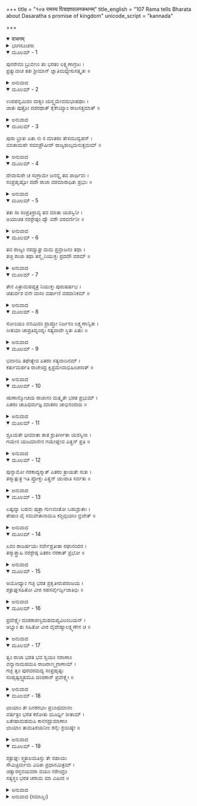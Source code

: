 +++
title = "१०७ रामस्य पित्राज्ञापालनकथनम्"
title_english = "107 Rama tells Bharata about Dasaratha s promise of kingdom"
unicode_script = "kannada"

+++
<details open><summary>वाचनम्</summary>

<div class="audioEmbed"  caption="श्रीराम-हरिसीताराममूर्ति-घनपाठिभ्यां वचनम्" src="https://archive.org/download/Ramayana-recitation-Sriram-harisItArAmamUrti-Ghanapaati-v2/Kanda_2/Kanda_2_AYK-107-Ramasya_Pitragnaa_Palana_Kathanam.mp3"></div>
</details>



<details><summary>ಭಾಗಸೂಚನಾ</summary>

ಶ್ರೀರಾಮನು ಭರತನಿಗೆ ಸಮಜಾಯಿಸಿ ಅವನನ್ನು ಅಯೋಧ್ಯೆಗೆ ಹೋಗಲು ಆದೇಶಿಸಿದುದು
</details>

<details open><summary>ಮೂಲಮ್ - 1</summary>

ಪುನರೇವಂ ಬ್ರುವಣಂ ತಂ ಭರತಂ ಲಕ್ಷ್ಮಣಾಗ್ರಜಃ ।  
ಪ್ರತ್ಯುವಾಚ ತತಃ ಶ್ರೀಮಾನ್ ಜ್ಞಾತಿಮಧ್ಯೇಸುಸತ್ಕೃತಃ ॥
</details>

<details><summary>ಅನುವಾದ</summary>

ಭರತನು ಪುನಃ ಈ ಪ್ರಕಾರ ಪ್ರಾರ್ಥಿಸಿದಾಗ ಪರಿವಾರದ ನಡುವೆ ಸತ್ಕಾರಪೂರ್ವಕ ಕುಳಿತಿರುವ ಲಕ್ಷ್ಮಣಾಗ್ರಜ ಶ್ರೀಮಾನ್ ರಾಮಚಂದ್ರನು ಅವನಿಗೆ ಈ ಪ್ರಕಾರ ಉತ್ತರಿಸಿದನು-॥1॥
</details>

<details open><summary>ಮೂಲಮ್ - 2</summary>

ಉಪಪನ್ನಮಿದಂ ವಾಕ್ಯಂ ಯಸ್ತ್ವಮೇವಮಭಾಷಥಾಃ ।  
ಜಾತಃ ಪುತ್ರೋ ದಶರಥಾತ್ ಕೈಕೇಯ್ಯಾಂ ರಾಜಸತ್ತಮಾತ್ ॥
</details>

<details><summary>ಅನುವಾದ</summary>

ತಮ್ಮ! ನೀನು ನೃಪಶ್ರೇಷ್ಠ ದಶರಥ ಮಹಾರಾಜರಿಂದ ಕೇಕಯರಾಜ ಕನ್ಯೆ ಕೈಕೇಯಿಯ ಗರ್ಭದಿಂದ ಹುಟ್ಟಿರುವೆ. ಆದ್ದರಿಂದ ನೀನು ಹೇಳುವ ಉತ್ತಮ ವಚನಗಳು ಸರ್ವಥಾ ನಿನಗೆ ಯೋಗ್ಯವಾಗಿವೆ.॥2॥
</details>

<details open><summary>ಮೂಲಮ್ - 3</summary>

ಪುರಾ ಭ್ರಾತಃ ಪಿತಾ ನಃ ಸ ಮಾತರಂ ತೇಸಮುದ್ವಹನ್ ।  
ಮಾತಾಮಹೇ ಸಮಾಶ್ರೌಷೀದ್ ರಾಜ್ಯಶುಲ್ಕಮನುತ್ತಮಮ್ ॥
</details>

<details><summary>ಅನುವಾದ</summary>

ಸಹೋದರ! ಇಂದಿನಿಂದ ಬಹಳ ಹಿಂದಿನ ಮಾತು, ತಂದೆಯವರ ವಿವಾಹ ನಿನ್ನ ತಾಯಿಯೊಂದಿಗೆ ಆದಾಗ ಅವರು ನಿನ್ನ ತಾತನ ಬಳಿ ಕೈಕೇಯಿಯ ಪುತ್ರನಿಗೆ ರಾಜ್ಯವನ್ನು ಕೊಡುವ ಉತ್ತಮ ಪ್ರತಿಜ್ಞೆಯನ್ನು ಮಾಡಿದ್ದರು.॥3॥
</details>

<details open><summary>ಮೂಲಮ್ - 4</summary>

ದೇವಾಸುರೇ ಚ ಸಂಗ್ರಾಮೇ ಜನನ್ಯೈ ತವ ಪಾರ್ಥಿವಃ ।  
ಸಂಪ್ರಹೃಷ್ಟೋ ದದೌ ರಾಜಾ ವರಮಾರಾಧಿತಃ ಪ್ರಭುಃ ॥
</details>

<details><summary>ಅನುವಾದ</summary>

ಅನಂತರ ದೇವಾಸುರ ಸಂಗ್ರಾಮದಲ್ಲಿ ನಿನ್ನ ತಾಯಿಯು ಪ್ರಭಾವಶಾಲೀ ಮಹಾರಾಜರ ಬಹಳ ದೊಡ್ಡ ಸೇವೆಯನ್ನು ಮಾಡಿದ್ದಳು. ಇದರಿಂದ ಸಂತುಷ್ಟರಾಗಿ ಮಹಾರಾಜರು ಆಕೆಗೆ ವರದಾನ ಕೊಟ್ಟಿದ್ದರು.॥4॥
</details>

<details open><summary>ಮೂಲಮ್ - 5</summary>

ತತಃ ಸಾ ಸಂಪ್ರತಿಶ್ರಾವ್ಯ ತವ ಮಾತಾ ಯಶಸ್ವಿನೀ ।  
ಅಯಾಚತ ನರಶ್ರೇಷ್ಠಂ ದ್ವೌ ವರೌ ವರವರ್ಣಿನೀ ॥
</details>

<details><summary>ಅನುವಾದ</summary>

ಅದರ ಪೂರ್ತಿಗಾಗಿ ಪ್ರತಿಜ್ಞೆ ಮಾಡಿಸಿ ನಿನ್ನ ಯಶಸ್ವಿನೀ ತಾಯಿಯು ಆ ನರಶ್ರೇಷ್ಠ ತಂದೆಯವರಲ್ಲಿ ಎರಡು ವರವನ್ನು ಕೇಳಿದಳು.॥5॥
</details>

<details open><summary>ಮೂಲಮ್ - 6</summary>

ತವ ರಾಜ್ಯಂ ನರವ್ಯಾಘ್ರ ಮಮ ಪ್ರವ್ರಾಜನಂ ತಥಾ ।  
ತಚ್ಚ ರಾಜಾ ತಥಾ ತಸ್ಮೈ ನಿಯುಕ್ತಃ ಪ್ರದದೌ ವರಮ್ ॥
</details>

<details><summary>ಅನುವಾದ</summary>

ಪುರುಷಸಿಂಹನೇ! ಒಂದು ವರದಿಂದ ನಿನಗೆ ರಾಜ್ಯ ವನ್ನು ಕೇಳಿದಳು ಮತ್ತು ಇನ್ನೊಂದರಿಂದ ನನಗೆ ವನವಾಸ. ಆಕೆಯಿಂದ ಹೀಗೆ ಪ್ರೇರಿತರಾಗಿ ರಾಜರು ಆ ಎರಡು ವರಗಳನ್ನು ಆಕೆಗೆ ಕೊಟ್ಟರು.॥6॥
</details>

<details open><summary>ಮೂಲಮ್ - 7</summary>

ತೇನ ಪಿತ್ರಾಮಹಪ್ಯತ್ರ ನಿಯುಕ್ತಃ ಪುರುಷರ್ಷಭ ।  
ಚತುರ್ದಶ ವನೇ ವಾಸಂ ವರ್ಷಾಣಿ ವರದಾನಿಕಮ್ ॥
</details>

<details><summary>ಅನುವಾದ</summary>

ಪುರುಷಪ್ರವರ! ಈ ಪ್ರಕಾರ ಆ ತಂದೆಯವರು ವರದಾನದ ರೂಪದಲ್ಲಿ ನನಗೆ ಹದಿನಾಲ್ಕು ವರ್ಷಗಳವರೆಗೆ ವನವಾಸದ ಆಜ್ಞೆಯನ್ನು ಕೊಟ್ಟರು.॥7॥
</details>

<details open><summary>ಮೂಲಮ್ - 8</summary>

ಸೋಽಯಂ ವನಮಿದಂ ಪ್ರಾಪ್ತೋ ನಿರ್ಜನಂ ಲಕ್ಷ್ಮಣಾನ್ವಿತಃ ।  
ಸೀತಯಾ ಚಾಪ್ರತಿದ್ವಂದ್ವಃ ಸತ್ಯವಾದೇ ಸ್ಥಿತಃ ಪಿತುಃ ॥
</details>

<details><summary>ಅನುವಾದ</summary>

ಇದೇ ಕಾರಣದಿಂದ ನಾನು ಸೀತೆ ಮತ್ತು ಲಕ್ಷ್ಮಣನೊಂದಿಗೆ ಈ ನಿರ್ಜನ ವನಕ್ಕೆ ಬಂದಿರುವೆನು. ಇಲ್ಲಿ ನನಗೆ ಯಾರೂ ಪ್ರತಿದ್ವಂದ್ವಿಗಳಿಲ್ಲ. ನಾನು ಇಲ್ಲಿ ತಂದೆಯವರ ಸತ್ಯವನ್ನು ರಕ್ಷಿಸಲು ಸ್ಥಿತನಾಗಿದ್ದೇನೆ.॥8॥
</details>

<details open><summary>ಮೂಲಮ್ - 9</summary>

ಭವಾನಪಿ ತಥೇತ್ಯೇವ ಪಿತರಂ ಸತ್ಯವಾದಿನಮ್ ।  
ಕರ್ತುಮರ್ಹತಿ ರಾಜೇಂದ್ರ ಕ್ಷಿಪ್ರಮೇವಾಭಿಷಿಂಚನಾತ್ ॥
</details>

<details><summary>ಅನುವಾದ</summary>

ರಾಜೇಂದ್ರನೇ! ನೀನೂ ಕೂಡ ಅವರ ಆಜ್ಞೆಯನ್ನು ಮನ್ನಿಸಿ ಶೀಘ್ರವಾಗಿ ರಾಜಪದವಿಯಲ್ಲಿ ಅಭಿಷಿಕ್ತನಾಗು ಮತ್ತು ತಂದೆಯವರನ್ನು ಸತ್ಯವಾದಿಯಾಗಿಸು-ಇದೇ ನಿನಗೆ ಉಚಿತವಾಗಿದೆ.॥9॥
</details>

<details open><summary>ಮೂಲಮ್ - 10</summary>

ಋಣಾನ್ಮೋಚಯ ರಾಜಾನಂ ಮತ್ಕೃತೇ ಭರತ ಪ್ರಭುಮ್ ।  
ಪಿತರಂ ಚಾಪಿಧರ್ಮಜ್ಞ ಮಾತರಂ ಚಾಭಿನಂದಯ ॥
</details>

<details><summary>ಅನುವಾದ</summary>

ಧರ್ಮಜ್ಞ ಭರತನೇ! ನೀನು ನನಗಾಗಿ ಪೂಜ್ಯ ತಂದೆ ಮಹಾರಾಜರನ್ನು ಕೈಕೇಯಿಯ ಋಣದಿಂದ ಮುಕ್ತಗೊಳಿಸು, ಅವರು ನರಕದಲ್ಲಿ ಬೀಳುವುದನ್ನು ತಪ್ಪಿಸು ಹಾಗೂ ತಾಯಿಯ ಆನಂದವನ್ನು ಹೆಚ್ಚಿಸು.॥10॥
</details>

<details open><summary>ಮೂಲಮ್ - 11</summary>

ಶ್ರೂಯತೇ ಧೀಮಾತಾ ತಾತ ಶ್ರುತಿರ್ಗೀತಾ ಯಶಸ್ವಿನಾ ।  
ಗಯೇನ ಯಜಮಾನೇನ ಗಯೇಷ್ವೇವ ಪಿತೄನ್ ಪ್ರತಿ ॥
</details>

<details><summary>ಅನುವಾದ</summary>

ಅಪ್ಪಾ! ಬುದ್ಧಿವಂತ, ಯಶಸ್ವೀ ರಾಜನಾದ ಗಯನು ಗಯಾದೇಶದಲ್ಲಿ ಯಾಗ ಮಾಡುತ್ತಿರುವಾಗ ಪಿತೃಗಳನ್ನು ಉದ್ದೇಶಿಸಿ ಈ ದಿವ್ಯ ಲೋಕೋಕ್ತಿಯನ್ನು ಹೇಳಿದ್ದನೆಂದು ನಾವು ಕೇಳಿದ್ದೇವೆ.॥11॥
</details>

<details open><summary>ಮೂಲಮ್ - 12</summary>

ಪುನ್ನಾಮೋ ನರಕಾದ್ಯಸ್ಮಾತ್ ಪಿತರಂ ತ್ರಾಯತೇ ಸುತಃ ।  
ತಸ್ಮಾತ್ಪುತ್ರ ಇತಿ ಪ್ರೋಕ್ತಃ ಪಿತೄನ್ ಯಃಪಾತಿ ಸರ್ವತಃ ॥
</details>

<details><summary>ಅನುವಾದ</summary>

(ಅದು ಇಂತಿದೆ-) ಮಗನು ಪುತ್ ಎಂಬ ನರಕದಿಂದ ತಂದೆಯನ್ನು ಉದ್ಧರಿಸುವನು, ಅದಕ್ಕಾಗಿ ಅವನು ಪುತ್ರನೆಂದು ಹೇಳಿಸಿಕೊಳ್ಳುವನು. ಪಿತೃಗಳನ್ನು ಎಲ್ಲ ಕಡೆಯಿಂದ ರಕ್ಷಿಸುವವನೇ ಪುತ್ರನಾಗಿದ್ದಾನೆ.॥12॥
</details>

<details open><summary>ಮೂಲಮ್ - 13</summary>

ಏಷ್ಟವ್ಯಾ ಬಹವಃ ಪುತ್ರಾ ಗುಣವಂತೋ ಬಹುಶ್ರುತಾಃ ।  
ತೇಷಾಂ ವೈ ಸಮವೇತಾನಾಮಪಿ ಕಶ್ಚಿದ್ಗಯಾಂ ವ್ರಜೇತ್ ॥
</details>

<details><summary>ಅನುವಾದ</summary>

ಗುಣವಂತ ಮತ್ತು ಬಹುಶ್ರುತ ಅನೇಕ ಮಕ್ಕಳ ಇಚ್ಛೆ ಇರಿಸಬೇಕು. ಪಡೆದ ಆ ಪುತ್ರರಲ್ಲಿ ಯಾವನಾದರೊಬ್ಬನಾದರೂ ಗಯೆಯಲ್ಲಿ ಪಿಂಡದಾನ ಮಾಡುವನು.॥13॥
</details>

<details open><summary>ಮೂಲಮ್ - 14</summary>

ಏವಂ ರಾಜರ್ಷಯಃ ಸರ್ವೇಪ್ರತೀತಾ ರಘುನಂದನ ।  
ತಸ್ಮಾತ್ತ್ರಾಹಿ ನರಶ್ರೇಷ್ಠ ಪಿತರಂ ನರಕಾತ್ ಪ್ರಭೋ ॥
</details>

<details><summary>ಅನುವಾದ</summary>

ರಘುನಂದನ! ನರಶ್ರೇಷ್ಠ ಭರತನೇ! ಈ ಪ್ರಕಾರ ಎಲ್ಲ ರಾಜರ್ಷಿಗಳು ಪಿತೃಗಳ ಉದ್ಧಾರದ ನಿಶ್ಚಯ ಮಾಡಿರುವರು. ಆದ್ದರಿಂದ ಪ್ರಭು! ನೀನೂ ನಿನ್ನ ಪಿತನನ್ನು ನರಕದಿಂದ ಉದ್ಧರಿಸು.॥14॥
</details>

<details open><summary>ಮೂಲಮ್ - 15</summary>

ಅಯೋಧ್ಯಾಂ ಗಚ್ಛ ಭರತ ಪ್ರಕೃತೀರುಪರಂಜಯ ।  
ಶತ್ರುಘ್ನಸಹಿತೋ ವೀರ ಸಹಸರ್ವೈರ್ದ್ವಿಜಾತಿಭಿಃ ॥
</details>

<details><summary>ಅನುವಾದ</summary>

ವೀರ ಭರತ! ನೀನು ಶತ್ರುಘ್ನ ಹಾಗೂ ಸಮಸ್ತ ಬ್ರಾಹ್ಮಣರನ್ನು ಜೊತೆಗೂಡಿ ಅಯೋಧ್ಯೆಗೆ ಮರಳಿ ಹೋಗು ಹಾಗೂ ಪ್ರಜೆಗಳಿಗೆ ಸುಖವನ್ನು ಕೊಡು.॥15॥
</details>

<details open><summary>ಮೂಲಮ್ - 16</summary>

ಪ್ರವೇಕ್ಷ್ಯೇ ದಂಡಕಾರಣ್ಯಮಹಮಪ್ಯವಿಲಂಬಯನ್ ।  
ಆಭ್ಯಾಂ ತು ಸಹಿತೋ ವೀರ ವೈದೇಹ್ಯಾಲಕ್ಷ್ಮಣೇನ ಚ ॥
</details>

<details><summary>ಅನುವಾದ</summary>

ವೀರನೇ! ಈಗ ನಾನೂ ಲಕ್ಷ್ಮಣ ಮತ್ತು ಸೀತೆಯೊಂದಿಗೆ ಶೀಘ್ರವಾಗಿ ದಂಡಕಾರಣ್ಯವನ್ನು ಪ್ರವೇಶಿಸುವೆನು.॥16॥
</details>

<details open><summary>ಮೂಲಮ್ - 17</summary>

ತ್ವಂ ರಾಜಾ ಭರತ ಭವ ಸ್ವಯಂ ನರಾಣಾಂ  
ವನ್ಯಾನಾಮಹಮಪಿ ರಾಜರಾಣ್ಮೃಗಾಣಾಮ್ ।  
ಗಚ್ಛ ತ್ವಂ ಪುರವರಮದ್ಯ ಸಂಪ್ರಹೃಷ್ಟಃ  
ಸಂಹೃಷ್ಟಸ್ತ್ವಹಮಪಿ ದಂಡಕಾನ್ ಪ್ರವೇಕ್ಷ್ಯೇ ॥
</details>

<details><summary>ಅನುವಾದ</summary>

ಭರತನೇ ನೀನು ಸ್ವತಃ ಮನುಷ್ಯರ ರಾಜನಾಗು ಮತ್ತು ನಾನು ಕಾಡಿನ ಮೃಗಗಳ ಸಾಮ್ರಾಟನಾಗುವೆನು. ಈಗ ನೀನು ಅತ್ಯಂತ ಹರ್ಷದಿಂದ ಶ್ರೇಷ್ಠನಗರ ಅಯೋಧ್ಯೆಗೆ ಹೋಗು ಹಾಗೂ ನಾನು ಸಂತೋಷವಾಗಿ ದಂಡಕಾರಣ್ಯವನ್ನು ಪ್ರವೇಶಿಸುವೆನು.॥17॥
</details>

<details open><summary>ಮೂಲಮ್ - 18</summary>

ಛಾಯಾಂ ತೇ ದಿನಕರಭಾಃ ಪ್ರಬಾಧಮಾನಂ  
ವರ್ಷತ್ರಂ ಭರತ ಕರೋತು ಮೂರ್ಧ್ನಿ ಶೀತಾಮ್ ।  
ಏತೇಷಾಮಹಮಪಿ ಕಾನನದ್ರುಮಾಣಾಂ  
ಛಾಯಾಂ ತಾಮತಿಶಯನೀಂ ಶನೈಃ ಶ್ರಯಿಷ್ಯೇ ॥
</details>

<details><summary>ಅನುವಾದ</summary>

ಭರತ! ಸೂರ್ಯನ ತಾಪವನ್ನು ನಿವಾರಿಸಲು ಛತ್ರವು ನಿನ್ನ ತಲೆಯ ಮೇಲೆ ಶೀತಲ ನೆರಳನ್ನು ಕೊಡಲಿ. ಈಗ ನಾನೂ ನಿಧಾನವಾಗಿ ಈ ಕಾಡಿನ ದಟ್ಟವಾದ ಮರಗಳ ನೆರಳನ್ನು ಆಶ್ರಯಿಸುವೆನು.॥18॥
</details>

<details open><summary>ಮೂಲಮ್ - 19</summary>

ಶತ್ರುಘ್ನಃ ಸ್ತ್ವತುಲಮತಿಸ್ತು ತೇ ಸಹಾಯಃ  
ಸೌಮಿತ್ರಿರ್ಮಮ ವಿದಿತಃ ಪ್ರಧಾನಮಿತ್ರಮ್ ।  
ಚತ್ವಾರಸ್ತನಯವರಾ ವಯಂ ನರೇಂದ್ರಂ  
ಸತ್ಯಸ್ಥಂ ಭರತ ಚರಾಮ ಮಾ ವಿಷೀದ ॥
</details>

<details><summary>ಅನುವಾದ</summary>

ಭರತನೇ! ಅತುಲಿತ ಬುದ್ಧಿಯುಳ್ಳ ಶತ್ರುಘ್ನನು ನಿನ್ನ ಸಹಾಯಕ್ಕೆ ಇರಲಿ ಮತ್ತು ಸುವಿಖ್ಯಾತ ಸುಮಿತ್ರಾಕುಮಾರ ಲಕ್ಷ್ಮಣನು ನನಗೆ ಪ್ರಧಾನ ಮಿತ್ರ (ಸಹಾಯಕ)ನಾಗಿದ್ದಾನೆ; ನಾವು ನಾಲ್ವರೂ ಪುತ್ರರೂ ನಮ್ಮ ತಂದೆ ದಶರಥರಾಜರ ಸತ್ಯವನ್ನು ರಕ್ಷಿಸುವಾ ನೀನು ವಿಷಾದಪಡಬೇಡ.॥19॥
</details>

<details><summary>ಅನುವಾದ (ಸಮಾಪ್ತಿಃ)</summary>

ಶ್ರೀವಾಲ್ಮೀಕಿ ವಿರಚಿತ ಆರ್ಷರಾಮಾಯಣ ಆದಿಕಾವ್ಯದ ಅಯೋಧ್ಯಾಕಾಂಡದಲ್ಲಿ ಒಂದು ನೂರ ಏಳನೆಯ ಸರ್ಗ ಪೂರ್ಣವಾಯಿತು.॥107॥
</details>
